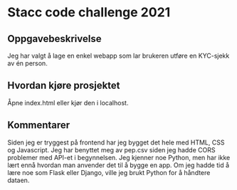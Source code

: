 # Stacc code challenge 2021

## Oppgavebeskrivelse
Jeg har valgt å lage en enkel webapp som lar brukeren utføre en KYC-sjekk av én person.

## Hvordan kjøre prosjektet
Åpne index.html eller kjør den i localhost.

## Kommentarer
Siden jeg er tryggest på frontend har jeg bygget det hele med HTML, CSS og Javascript. Jeg har benyttet meg av pep.csv siden jeg hadde CORS problemer med API-et i begynnelsen. Jeg kjenner noe Python, men har ikke lært ennå hvordan man anvender det til å bygge en app. Om jeg hadde tid å lære noe som Flask eller Django, ville jeg brukt Python for å håndtere dataen.
